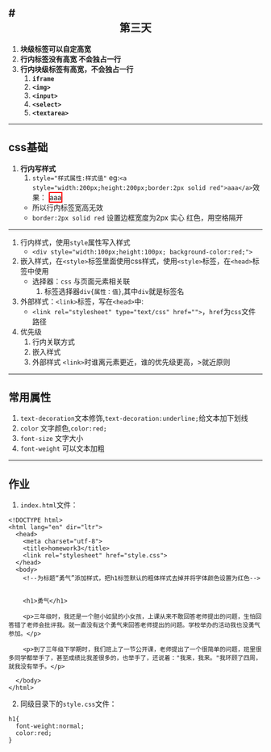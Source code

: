 #<center>第三天</center>
---
1. **块级标签可以自定高宽**
1. **行内标签没有高宽 不会独占一行**
1. **行内块级标签有高宽，不会独占一行**
   1. **`iframe`**
   1. **`<img>`**
   1. **`<input>`**
   1. **`<select>`**
   1. **`<textarea>`**
---
## css基础
1. **行内写样式**
   1. `style="样式属性:样式值"`
   eg:`<a style="width:200px;height:200px;border:2px solid red">aaa</a>`效果：
   <a style="width:200px;height:200px;border:2px solid red">aaa</a>
     + 所以行内标签宽高无效
     + `border:2px solid red` 设置边框宽度为2px 实心 红色，用空格隔开
---
1. 行内样式，使用`style`属性写入样式
   + `<div style="width:100px;height:100px; background-color:red;">`
2. 嵌入样式，在`<style>`标签里面使用css样式，使用`<style>`标签，在`<head>`标签中使用
   + 选择器：`css` 与页面元素相关联
      1. 标签选择器`div{属性：值}`,其中`div`就是标签名
3. 外部样式：`<link>`标签，写在`<head>`中:
   + `<link rel="stylesheet" type="text/css" href="">`，`href`为`css`文件路径
1. 优先级
   1. 行内关联方式
   2. 嵌入样式
   3. 外部样式 `<link>`时谁离元素更近，谁的优先级更高，>就近原则
---
## 常用属性
1. `text-decoration`文本修饰,`text-decoration:underline;`给文本加下划线
1. `color` 文字颜色,`color:red;`
1. `font-size` 文字大小
1. `font-weight` 可以文本加粗
---
## 作业
1. `index.html`文件：
```
<!DOCTYPE html>
<html lang="en" dir="ltr">
  <head>
    <meta charset="utf-8">
    <title>homework3</title>
    <link rel="stylesheet" href="style.css">
  </head>
  <body>
    <!--为标题“勇气”添加样式，把h1标签默认的粗体样式去掉并将字体颜色设置为红色-->


    <h1>勇气</h1>

    <p>三年级时，我还是一个胆小如鼠的小女孩，上课从来不敢回答老师提出的问题，生怕回答错了老师会批评我。就一直没有这个勇气来回答老师提出的问题。学校举办的活动我也没勇气参加。</p>

    <p>到了三年级下学期时，我们班上了一节公开课，老师提出了一个很简单的问题，班里很多同学都举手了，甚至成绩比我差很多的，也举手了，还说着："我来，我来。"我环顾了四周，就我没有举手。</p>

  </body>
</html>

```
2. 同级目录下的`style.css`文件：
```
h1{
  font-weight:normal;
  color:red;
}

```
